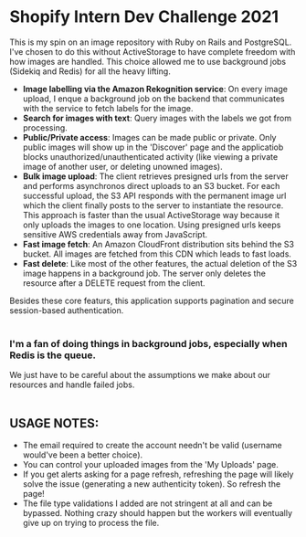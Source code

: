# Shopify Intern Dev Challenge 2021

This is my spin on an image repository with Ruby on Rails and PostgreSQL. I've chosen to do this without ActiveStorage to have complete freedom with how images are handled. This choice allowed me to use background jobs (Sidekiq and Redis) for all the heavy lifting.

- **Image labelling via the Amazon Rekognition service**: On every image upload, I enque a background job on the backend that communicates with the service to fetch labels for the image.
- **Search for images with text**: Query images with the labels we got from processing.
- **Public/Private access**: Images can be made public or private. Only public images will show up in the 'Discover' page and the applicatiob blocks unauthorized/unauthenticated activity (like viewing a private image of another user, or deleting unowned images).
- **Bulk image upload**: The client retrieves presigned urls from the server and performs asynchronos direct uploads to an S3 bucket. For each successful upload, the S3 API responds with the permanent image url which the client finally posts to the server to instantiate the resource. This approach is faster than the usual ActiveStorage way because it only uploads the images to one location. Using presigned urls keeps sensitive AWS credentials away from JavaScript.
- **Fast image fetch**: An Amazon CloudFront distribution sits behind the S3 bucket. All images are fetched from this CDN which leads to fast loads.
- **Fast delete**: Like most of the other features, the actual deletion of the S3 image happens in a background job. The server only deletes the resource after a DELETE request from the client.

Besides these core featurs, this application supports pagination and secure session-based authentication.
</br>
</br>

### I'm a fan of doing things in background jobs, especially when Redis is the queue.
We just have to be careful about the assumptions we make about our resources and handle failed jobs.
</br>
</br>


## USAGE NOTES:

* The email required to create the account needn't be valid (username would've been a better choice).
* You can control your uploaded images from the 'My Uploads' page.
* If you get alerts asking for a page refresh, refreshing the page will likely solve the issue (generating a new authenticity token). So refresh the page!
* The file type validations I added are not stringent at all and can be bypassed. Nothing crazy should happen but the workers will eventually give up on trying to process the file.
